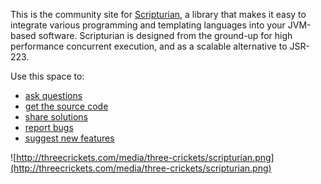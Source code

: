 This is the community site for [Scripturian](http://threecrickets.com/scripturian/), a library that makes it easy to integrate various programming and templating languages into your JVM-based software. Scripturian is designed from the ground-up for high performance concurrent execution, and as a scalable alternative to JSR-223.

Use this space to:

  * [ask questions](http://groups.google.com/group/scripturian-community)
  * [get the source code](http://code.google.com/p/scripturian/source/checkout)
  * [share solutions](http://code.google.com/p/scripturian/w/list)
  * [report bugs](http://code.google.com/p/scripturian/issues/list)
  * [suggest new features](http://code.google.com/p/scripturian/issues/list)

![http://threecrickets.com/media/three-crickets/scripturian.png](http://threecrickets.com/media/three-crickets/scripturian.png)